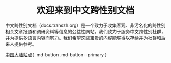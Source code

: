 <h1 style="text-align: center;">欢迎来到中文跨性别文档</h1>

中文跨性别文档（docs.transzh.org）是一个致力于收集客观、非污名化的跨性别相关文章报道和调研资料等信息的公益性网站。我们致力于服务中文跨性别社群，并为提供多语言内容而努力。我们希望这些宝贵的内容能够得以存续并为社群和后来人提供参考。

[中国大陆站点](cn/index.md){ .md-button .md-button--primary }
